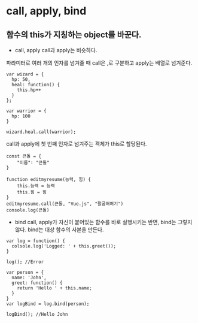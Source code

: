 call, apply, bind
====================
함수의 this가 지칭하는 object를 바꾼다.
------------
- call, apply
call과 apply는 비슷하다. 


파라미터로 여러 개의 인자를 넘겨줄 때 call은 ,로 구분하고 apply는 배열로 넘겨준다.

```
var wizard = {
  hp: 50,
  heal: function() {
    this.hp++
  }
};

var warrior = {
  hp: 100
}

wizard.heal.call(warrior);
```
call과 apply에 첫 번째 인자로 넘겨주는 객체가 this로 할당된다.

```
const 큰돌 = {
    "이름": "큰돌"
}

function editmyresume(능력, 힘) {
    this.능력 = 능력
    this.힘 = 힘
} 
editmyresume.call(큰돌, "Vue.js", "팔굽혀펴기") 
console.log(큰돌)
```

- bind
call, apply가 자신이 붙어있는 함수를 바로 실행시키는 반면, bind는 그렇지 않다.
bind는 대상 함수의 사본을 만든다.

```
var log = function() {
  colsole.log('Logged: ' + this.greet());
}

log(); //Error

var person = {
  name: 'John',
  greet: function() {
    return 'Hello ' + this.name;
  }
}
var logBind = log.bind(person);

logBind(); //Hello John
```
